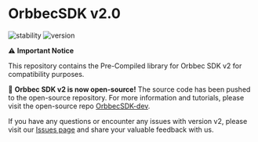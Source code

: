 # OrbbecSDK v2.0

![stability](https://img.shields.io/badge/stability-stable-green) ![version](https://img.shields.io/badge/version-2.4.8-green)

⚠️ **Important Notice**

This repository contains the Pre-Compiled library for Orbbec SDK v2 for compatibility purposes.

🎉 **Orbbec SDK v2 is now open-source!** The source code has been pushed to the open-source repository. For more information and tutorials, please visit the open-source repo [OrbbecSDK-dev](https://github.com/orbbec/OrbbecSDK-dev).

If you have any questions or encounter any issues with version v2, please visit our [Issues page](https://github.com/orbbec/OrbbecSDK-dev/issues) and share your valuable feedback with us.
